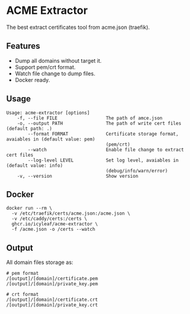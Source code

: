 # ACME Extractor

The best extract certificates tool from acme.json (traefik).

## Features

- Dump all domains without target it.
- Support pem/crt format.
- Watch file change to dump files.
- Docker ready.

## Usage

```
Usage: acme-extractor [options]
    -f, --file FILE                  The path of amce.json
    -o, --output PATH                The path of write cert files (default path: .)
        --format FORMAT              Certificate storage format, avaiables in (default value: pem)
                                     (pem/crt)
        --watch                      Enable file change to extract cert files
        --log-level LEVEL            Set log level, avaiables in (default value: info)
                                     (debug/info/warn/error)
    -v, --version                    Show version
```

## Docker

```
docker run --rm \
  -v /etc/traefik/certs/acme.json:/acme.json \
  -v /etc/caddy/certs:/certs \
  ghcr.io/icyleaf/acme-extractor \
  -f /acme.json -o /certs --watch
```

## Output

All domain files storage as:

```
# pem format
/[output]/[domain]/certificate.pem
/[output]/[domain]/private_key.pem

# crt format
/[output]/[domain]/certificate.crt
/[output]/[domain]/private_key.crt
```
